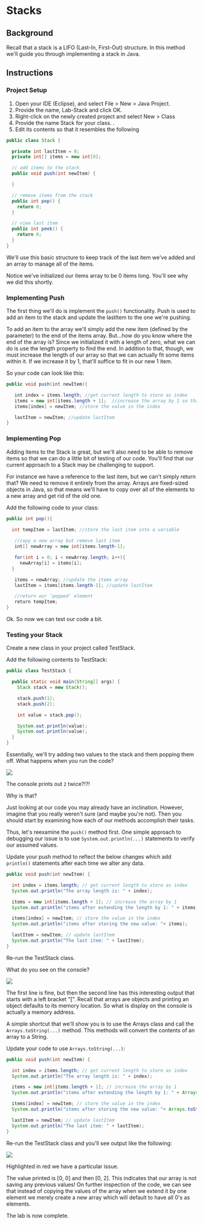 # Stacks

## Background

Recall that a stack is a LIFO (Last-In, First-Out) structure. In this method we'll guide you through implementing a stack in Java.

## Instructions

### Project Setup

1.  Open your IDE (Eclipse), and select File > New > Java Project.
2.  Provide the name, Lab-Stack and click OK.
3.  Right-click on the newly created project and select New > Class
4.  Provide the name Stack for your class. .
5.  Edit its contents so that it resembles the following 

```java
public class Stack {

  private int lastItem = 0;
  private int[] items = new int[0];

  // add items to the stack
  public void push(int newItem) {

  }

  // remove items from the stack
  public int pop() {
    return 0;
  }

  // view last item
  public int peek() {
    return 0;
  }
}
```

We'll use this basic structure to keep track of the last item we've added and an array to manage all of the items.

Notice we've initialized our items array to be 0 items long. You'll see why we did this shortly.

### Implementing Push

The first thing we'll do is implement the `push()` functionality. Push is used to add an item to the stack and update the lastItem to the one we're pushing.

To add an item to the array we'll simply add the new item (defined by the parameter) to the end of the items array. But...how do you know where the end of the array is? Since we initialized it with a length of zero, what we can do is use the length property to find the end. In addition to that, though, we must increase the length of our array so that we can actually fit some items within it. If we increase it by 1, that'll suffice to fit in our new 1 item.

So your code can look like this:

```java
public void push(int newItem){

   int index = items.length; //get current length to store as index
   items = new int[items.length + 1];  //increase the array by 1 so that we can add our new item
   items[index] = newItem; //store the value in the index

   lastItem = newItem; //update lastItem
}
```

### Implementing Pop

Adding items to the Stack is great, but we'll also need to be able to remove items so that we can do a little bit of testing of our code. You'll find that our current approach to a Stack may be challenging to support.

For instance we have a reference to the last item, but we can't simply return that? We need to remove it entirely from the array. Arrays are fixed-sized objects in Java, so that means we'll have to copy over all of the elements to a new array and get rid of the old one.

Add the following code to your class:

```java
public int pop(){

  int tempItem = lastItem; //store the last item into a variable
  
   //copy a new array but remove last item
   int[] newArray = new int[items.length-1];

   for(int i = 0; i < newArray.length; i++){
     newArray[i] = items[i];
  }

   items = newArray; //update the items array
   lastItem = items[items.length-1]; //update lastItem

   //return our ‘popped' element
   return tempItem;
}
```

Ok. So now we can test our code a bit.

### Testing your Stack

Create a new class in your project called TestStack.

Add the following contents to TestStack:

```java
public class TestStack {

  public static void main(String[] args) {
    Stack stack = new Stack();

    stack.push(1);
    stack.push(2);

    int value = stack.pop();

    System.out.println(value);
    System.out.println(value);
  }
}
```

Essentially, we'll try adding two values to the stack and them popping them off. What happens when you run the code?

![](images/image-1.png)

The console prints out `2` twice?!?!

Why is that?

Just looking at our code you may already have an inclination. However, imagine that you really weren't sure (and maybe you're not). Then you should start by examining how each of our methods accomplish their tasks.

Thus, let's reexamine the `push()` method first. One simple approach to debugging our issue is to use `System.out.println(...)` statements to verify our assumed values.

Update your push method to reflect the below changes which add `println()` statements after each time we alter any data.

```java
public void push(int newItem) {

  int index = items.length; // get current length to store as index
  System.out.println("The array length is: " + index);

  items = new int[items.length + 1]; // increase the array by 1 
  System.out.println("items after extending the length by 1: " + items);

  items[index] = newItem; // store the value in the index
  System.out.println("items after storing the new value: "+ items);

  lastItem = newItem; // update lastItem
  System.out.println("The last item: " + lastItem);
}
```

Re-run the TestStack class.

What do you see on the console?

![](images/image-2.png)

The first line is fine, but then the second line has this interesting output that starts with a left bracket "\[". Recall that arrays are objects and printing an object defaults to its memory location. So what is display on the console is actually a memory address.

A simple shortcut that we'll show you is to use the Arrays class and call the `Arrays.toString(...)` method. This methods will convert the contents of an array to a String.

Update your code to use `Arrays.toString(...)`:

```java
public void push(int newItem) {

  int index = items.length; // get current length to store as index
  System.out.println("The array length is: " + index);

  items = new int[items.length + 1]; // increase the array by 1
  System.out.println("items after extending the length by 1: " + Arrays.toString(items));

  items[index] = newItem; // store the value in the index
  System.out.println("items after storing the new value: "+ Arrays.toString(items));

  lastItem = newItem; // update lastItem
  System.out.println("The last item: " + lastItem);
}
```

Re-run the TestStack class and you'll see output like the following:

![](images/image-3.png)

Highlighted in red we have a particular issue.

The value printed is \[0, 0\] and then \[0, 2\]. This indicates that our array is not saving any previous values! On further inspection of the code, we can see that instead of copying the values of the array when we extend it by one element we merely create a new array which will default to have all 0's as elements.


The lab is now complete. 